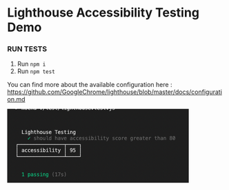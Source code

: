 # Lighthouse Accessibility Testing Demo

### RUN TESTS

1. Run `npm i`
2. Run `npm test`

You can find more about the available configuration here :
https://github.com/GoogleChrome/lighthouse/blob/master/docs/configuration.md

![Lighthouse demo](sample1.png)
